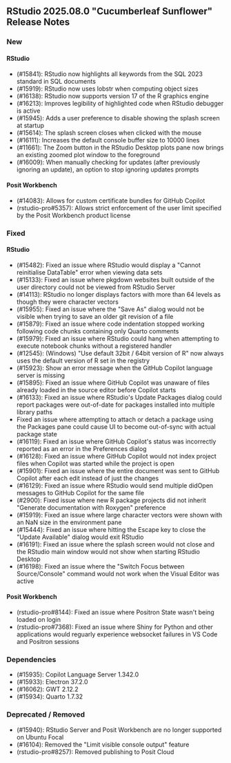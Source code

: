 ## RStudio 2025.08.0 "Cucumberleaf Sunflower" Release Notes

### New

#### RStudio

- (#15841): RStudio now highlights all keywords from the SQL 2023 standard in SQL documents 
- (#15919): RStudio now uses lobstr when computing object sizes
- (#16138): RStudio now supports version 17 of the R graphics engine
- (#16213): Improves legibility of highlighted code when RStudio debugger is active
- (#15945): Adds a user preference to disable showing the splash screen at startup
- (#15614): The splash screen closes when clicked with the mouse
- (#16111): Increases the default console buffer size to 10000 lines
- (#11661): The Zoom button in the RStudio Desktop plots pane now brings an existing zoomed plot window to the foreground 
- (#16009): When manually checking for updates (after previously ignoring an update), an option to stop ignoring updates prompts

#### Posit Workbench

- (#14083): Allows for custom certificate bundles for GitHub Copilot
- (rstudio-pro#5357): Allows strict enforcement of the user limit specified by the Posit Workbench product license

### Fixed

#### RStudio

- (#15482): Fixed an issue where RStudio would display a "Cannot reinitialise DataTable" error when viewing data sets 
- (#15133): Fixed an issue where pkgdown websites built outside of the user directory could not be viewed from RStudio Server
- (#14113): RStudio no longer displays factors with more than 64 levels as though they were character vectors
- (#15955): Fixed an issue where the "Save As" dialog would not be visible when trying to save an older git revision of a file
- (#15879): Fixed an issue where code indentation stopped working following code chunks containing only Quarto comments
- (#15979): Fixed an issue where RStudio could hang when attempting to execute notebook chunks without a registered handler
- (#12545): (Windows) "Use default 32bit / 64bit version of R" now always uses the default version of R set in the registry
- (#15923): Show an error message when the GitHub Copilot language server is missing
- (#15895): Fixed an issue where GitHub Copilot was unaware of files already loaded in the source editor before Copilot starts
- (#16133): Fixed an issue where RStudio's Update Packages dialog could report packages were out-of-date for packages installed into multiple library paths
- Fixed an issue where attempting to attach or detach a package using the Packages pane could cause UI to become out-of-sync with actual package state
- (#16119): Fixed an issue where GitHub Copilot's status was incorrectly reported as an error in the Preferences dialog
- (#16128): Fixed an issue where GitHub Copilot would not index project files when Copilot was started while the project is open
- (#15901): Fixed an issue where the entire document was sent to GitHub Copilot after each edit instead of just the changes
- (#16129): Fixed an issue where RStudio would send multiple didOpen messages to GitHub Copilot for the same file
- (#2900): Fixed issue where new R package projects did not inherit "Generate documentation with Roxygen" preference
- (#15919): Fixed an issue where large character vectors were shown with an NaN size in the environment pane
- (#15444): Fixed an issue where hitting the Escape key to close the "Update Available" dialog would exit RStudio
- (#16191): Fixed an issue where the splash screen would not close and the RStudio main window would not show when starting RStudio Desktop
- (#16198): Fixed an issue where the "Switch Focus between Source/Console" command would not work when the Visual Editor was active

#### Posit Workbench

- (rstudio-pro#8144): Fixed an issue where Positron State wasn't being loaded on login
- (rstudio-pro#7368): Fixed an issue where Shiny for Python and other applications would reguarly experience websocket failures in VS Code and Positron sessions

### Dependencies

- (#15935): Copilot Language Server 1.342.0
- (#15933): Electron 37.2.0
- (#16062): GWT 2.12.2
- (#15934): Quarto 1.7.32

### Deprecated / Removed

- (#15940): RStudio Server and Posit Workbench are no longer supported on Ubuntu Focal
- (#16104): Removed the "Limit visible console output" feature
- (rstudio-pro#8257): Removed publishing to Posit Cloud
